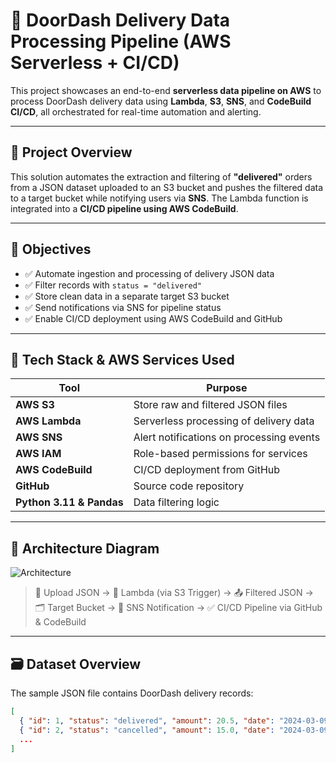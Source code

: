 # 🚀 DoorDash Delivery Data Processing Pipeline (AWS Serverless + CI/CD)

This project showcases an end-to-end **serverless data pipeline on AWS** to process DoorDash delivery data using **Lambda**, **S3**, **SNS**, and **CodeBuild CI/CD**, all orchestrated for real-time automation and alerting.

---

## 📌 Project Overview

This solution automates the extraction and filtering of **"delivered"** orders from a JSON dataset uploaded to an S3 bucket and pushes the filtered data to a target bucket while notifying users via **SNS**. The Lambda function is integrated into a **CI/CD pipeline using AWS CodeBuild**.

---

## 🎯 Objectives

- ✅ Automate ingestion and processing of delivery JSON data
- ✅ Filter records with `status = "delivered"`
- ✅ Store clean data in a separate target S3 bucket
- ✅ Send notifications via SNS for pipeline status
- ✅ Enable CI/CD deployment using AWS CodeBuild and GitHub

---

## 🧰 Tech Stack & AWS Services Used

| Tool | Purpose |
|------|---------|
| **AWS S3** | Store raw and filtered JSON files |
| **AWS Lambda** | Serverless processing of delivery data |
| **AWS SNS** | Alert notifications on processing events |
| **AWS IAM** | Role-based permissions for services |
| **AWS CodeBuild** | CI/CD deployment from GitHub |
| **GitHub** | Source code repository |
| **Python 3.11 & Pandas** | Data filtering logic |

---

## 🧱 Architecture Diagram

![Architecture](architecture.png)

> 🔁 Upload JSON → 🧠 Lambda (via S3 Trigger) → 📤 Filtered JSON → 🗂️ Target Bucket → 🔔 SNS Notification → ✅ CI/CD Pipeline via GitHub & CodeBuild

---

## 🗃️ Dataset Overview

The sample JSON file contains DoorDash delivery records:
```json
[
  { "id": 1, "status": "delivered", "amount": 20.5, "date": "2024-03-09" },
  { "id": 2, "status": "cancelled", "amount": 15.0, "date": "2024-03-09" },
  ...
]
